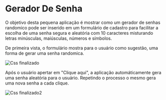 # Gerador De Senha

  O objetivo desta pequena aplicação é mostrar como um gerador de senhas randomico pode ser inserido em um formulário de cadastro para facilitar a escolha de uma senha segura e aleatória com 10 caracteres misturando letras minúsculas, maiúsculas, números e símbolos. 

  De primeira vista, o formulário mostra para o usuário como sugestão, uma forma de gerar uma senha randomica.

![Css finalizado](https://user-images.githubusercontent.com/26336767/192403914-e8cceeb2-9085-4c99-896f-8a729a68eec7.png)

  Após o usuário apertar em "Clique aqui", a aplicação automáticamente gera uma senha aleatória para o usuário. Repetindo o processo o mesmo gera uma nova senha a cada clique.

![Css finalizado2](https://user-images.githubusercontent.com/26336767/192403939-55cd1a5c-1ade-487a-b9ff-02493f083d48.png)

